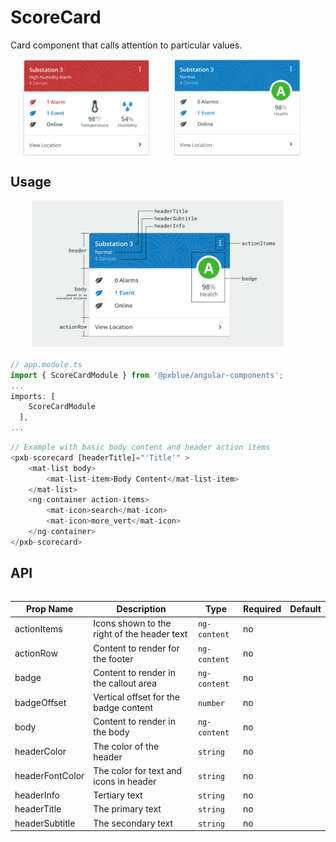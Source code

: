 # ScoreCard
Card component that calls attention to particular values.

<div style="align-items: center; text-align: center; width: 100%; display: flex; justify-content: space-evenly; margin-bottom: 20px">
    <img width="40%" alt="Score Card with multiple highlighted values" src="./images/scoreCard.png"><br/>
    <img width="40%" alt="Score Card with single badge-style value" src="./images/scoreCard_alt.png"><br/>
</div>

## Usage

<div style="align-items: center; text-align: center; width: 100%; display: flex; justify-content: space-evenly; margin-bottom: 20px">
    <img width="80%" alt="Score Card with labels on different parts" src="./images/scoreCardAnatomy.png"><br/>
</div>

```typescript
// app.module.ts
import { ScoreCardModule } from '@pxblue/angular-components';
...
imports: [
    ScoreCardModule
  ],
...
```

```typescript
// Example with basic body content and header action items
<pxb-scorecard [headerTitle]="'Title'" >
    <mat-list body>
        <mat-list-item>Body Content</mat-list-item>
    </mat-list>
    <ng-container action-items>
        <mat-icon>search</mat-icon>
        <mat-icon>more_vert</mat-icon>
    </ng-container>
</pxb-scorecard>
```

## API

<div style="overflow: auto;">

| Prop Name             | Description                                 | Type                  | Required | Default                      |
|-----------------------|---------------------------------------------|-----------------------|----------|------------------------------|
| actionItems           | Icons shown to the right of the header text | `ng-content`          | no       |                              |
| actionRow             | Content to render for the footer            | `ng-content`          | no       |                              |
| badge                 | Content to render in the callout area       | `ng-content`          | no       |                              |
| badgeOffset           | Vertical offset for the badge content       | `number`              | no       |                              |
| body                  | Content to render in the body               | `ng-content`          | no       |                              |
| headerColor           | The color of the header                     | `string`              | no       |                              |
| headerFontColor       | The color for text and icons in header      | `string`              | no       |                              | 
| headerInfo            | Tertiary text                               | `string`              | no       |                              |
| headerTitle           | The primary text                            | `string`              | no       |                              |
| headerSubtitle        | The secondary text                          | `string`              | no       |                              | 

</div>
